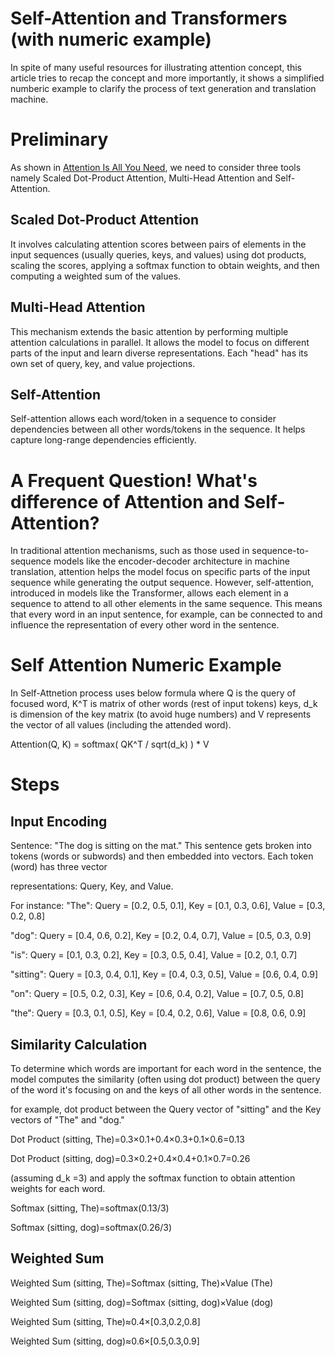 # Self-Attention and Transformers (with numeric example)
In spite of many useful resources for illustrating attention concept, this article tries to recap the concept and more importantly, it shows a simplified numberic example to clarify the process of text generation and translation machine. 

# Preliminary
As shown in [Attention Is All You Need](https://arxiv.org/abs/1706.03762), we need to consider three tools namely Scaled Dot-Product Attention, Multi-Head Attention and Self-Attention.
## Scaled Dot-Product Attention
It involves calculating attention scores between pairs of elements in the input sequences (usually queries, keys, and values) using dot products, scaling the scores, applying a softmax function to obtain weights, and then computing a weighted sum of the values.
## Multi-Head Attention 
This mechanism extends the basic attention by performing multiple attention calculations in parallel. It allows the model to focus on different parts of the input and learn diverse representations. Each "head" has its own set of query, key, and value projections.
## Self-Attention
Self-attention allows each word/token in a sequence to consider dependencies between all other words/tokens in the sequence. It helps capture long-range dependencies efficiently.

# A Frequent Question! What's difference of Attention and Self-Attention?
In traditional attention mechanisms, such as those used in sequence-to-sequence models like the encoder-decoder architecture in machine translation, attention helps the model focus on specific parts of the input sequence while generating the output sequence. However, self-attention, introduced in models like the Transformer, allows each element in a sequence to attend to all other elements in the same sequence. This means that every word in an input sentence, for example, can be connected to and influence the representation of every other word in the sentence.

# Self Attention Numeric Example
In Self-Attnetion process uses below formula where Q is the query of focused word, K^T is matrix of other words (rest of input tokens) keys, d_k is dimension of the key matrix (to avoid huge numbers) and V represents the vector of all values (including the attended word).

Attention(Q, K) = softmax( QK^T / sqrt(d_k) ) * V

# Steps
## Input Encoding
Sentence: "The dog is sitting on the mat."
This sentence gets broken into tokens (words or subwords) and then embedded into vectors. Each token (word) has three vector 

representations: Query, Key, and Value.

For instance:
"The": Query = [0.2, 0.5, 0.1], Key = [0.1, 0.3, 0.6], Value = [0.3, 0.2, 0.8]

"dog": Query = [0.4, 0.6, 0.2], Key = [0.2, 0.4, 0.7], Value = [0.5, 0.3, 0.9]

"is": Query = [0.1, 0.3, 0.2], Key = [0.3, 0.5, 0.4], Value = [0.2, 0.1, 0.7]

"sitting": Query = [0.3, 0.4, 0.1], Key = [0.4, 0.3, 0.5], Value = [0.6, 0.4, 0.9]

"on": Query = [0.5, 0.2, 0.3], Key = [0.6, 0.4, 0.2], Value = [0.7, 0.5, 0.8]

"the": Query = [0.3, 0.1, 0.5], Key = [0.4, 0.2, 0.6], Value = [0.8, 0.6, 0.9]

## Similarity Calculation

To determine which words are important for each word in the sentence, the model computes the similarity (often using dot product) between the query of the word it's focusing on and the keys of all other words in the sentence.

for example, dot product between the Query vector of "sitting" and the Key vectors of "The" and "dog."

Dot Product (sitting, The)=0.3×0.1+0.4×0.3+0.1×0.6=0.13

Dot Product (sitting, dog)=0.3×0.2+0.4×0.4+0.1×0.7=0.26
 
(assuming d_k​ =3) and apply the softmax function to obtain attention weights for each word.

Softmax (sitting, The)=softmax(0.13/3)

Softmax (sitting, dog)=softmax(0.26/3)

## Weighted Sum

Weighted Sum (sitting, The)=Softmax (sitting, The)×Value (The)

Weighted Sum (sitting, dog)=Softmax (sitting, dog)×Value (dog)


Weighted Sum (sitting, The)≈0.4×[0.3,0.2,0.8]

Weighted Sum (sitting, dog)≈0.6×[0.5,0.3,0.9]
